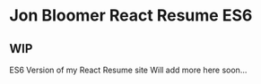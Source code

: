 # Jon Bloomer React Resume ES6

## WIP

ES6 Version of my React Resume site
Will add more here soon...

